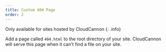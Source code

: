```yaml
---
title: Custom 404 Page
order: 2
---
```

Only available for sites hosted by CloudCannon
{: .info}

Add a page called `404.html` to the root directory of your site. CloudCannon will serve this page when it can't find a file on your site.
